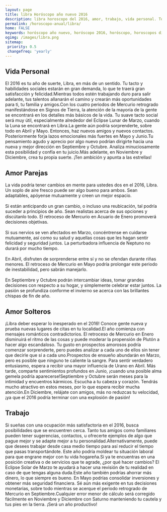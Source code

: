 ```yaml
---
layout: page
title: libra Horóscopo año nuevo 2016 
description: libra horoscopo del 2016, amor, trabajo, vida personal. Todas las predicciones para libra gratis. Disfruta este año nuevo.
permalink: /horoscopo-anual/libra/
home: FALSE
keywords: horóscopo año nuevo, horóscopo 2016, horóscopo, horoscopos diarios gratis del dia de hoy, horóscopo diario gratis,horóscopo ano nuevo 2016, horóscopo esperanza gracia, horoscopo libra 2016, horoscop, horóscopos gratis, horoscopo libra, horoscopo libra 2016 gratis, Tarot, Astrologia, Zodíaco, libra, horoscopo gratis,tarot en femenino,videncia gratuita,horoscopos gratuitos,horóscopos, astrologia,videncia gratis
ogimg: /images/libra.png
sitemap:
 priority: 0.5
 changefreq: 'yearly'
---
```




## Vida Personal

El 2016 es tu año de suerte, Libra, en más de un sentido. Tu tacto y habilidades sociales estarán en gran demanda, lo que te traerá gran satisfacción y felicidad.Mientras todos estén trabajando duro para salir adelante, tus talentos allanarán el camino y crearán más oportunidades para ti, tu familia y amigos.Con los cuatro periodos de Mercurio retrogrado manifestándose en Signos de Tierra, la atención de la mayoría de la gente se encontrará en los detalles más básicos de la vida. Tu suave tacto social será muy útil, especialmente alrededor del Eclipse Lunar de Marzo, cuando la Luna se encontrará en Libra.La gente aún podría sorprenderte, sobre todo en Abril y Mayo. Entonces, haz nuevos amigos y nuevos contactos. Posteriormente forja lazos emocionales más fuertes en Mayo y Junio.Tu pensamiento agudo y aprecio por algo nuevo podrían dirigirte hacia una nueva y mejor dirección en Septiembre y Octubre. Analiza minuciosamente esta posibilidad y confía en tu juicio.Más adelante, en Noviembre y Diciembre, crea tu propia suerte. ¡Ten ambición y apunta a las estrellas!

## Amor Parejas

La vida podría tener cambios en mente para ustedes dos en el 2016, Libra. Un soplo de aire fresco puede ser algo bueno para ambos. Sean adaptables, apóyense mutuamente y creen un mejor espacio.<br><br>Si están anticipando un gran cambio, o incluso una reubicación, tal podría suceder a principios de año. Sean realistas acerca de sus opciones y discútanlo todo. El retroceso de Mercurio en Acuario de Enero promoverá decisiones objetivas.<br><br>Si sus nervios se ven afectados en Marzo, concéntrense en cuidarse mutuamente, así como su salud y aquellas cosas que les hagan sentir felicidad y seguridad juntos. La perturbadora influencia de Neptuno no durará por mucho tiempo.<br><br>En Abril, disfruten de sorprenderse entre sí y no se ofendan durante riñas menores. El retroceso de Mercurio en Mayo podría prolongar este periodo de inestabilidad, pero sabrán manejarlo. <br><br>En Septiembre y Octubre podrán intercambiar ideas, tomar grandes decisiones con respecto a su hogar, y simplemente celebrar estar juntos. La pasión se profundiza conforme el invierno se acerca con las brillantes chispas de fin de año. 

## Amor Solteros

¡Libra deber esperar lo inesperado en el 2016! Conoce gente nueva y prueba nuevas  lugares de citas en tu localidad.El año comienza con mensajes románticos contradictorios. El retroceso de Mercurio en Enero disminuirá el ritmo de las cosas y puede moderar la propensión de Plutón a hacer algo escandaloso. Tu gusto en prospectos amorosos podría comenzar sorprenderte, pero puedes analizar a cada uno de ellos sin tener que decirle que sí a cada uno.Prospectos de ensueño abundarán en Marzo, pero es posible que ninguno te caliente la sangre. Para sentir verdadero entusiasmo, espera a recibir una mayor influencia de Urano en Abril. Más tarde, comparte sentimientos profundos en Junio, ¡cuando una posible alma gemela podría aparecerse!Septiembre y Octubre serán meses para la intimidad y encuentros kármicos. Escucha a tu cabeza y corazón. Tendrás mucho atractivo en estos meses, por lo que espera recibir mucha atención.En Diciembre, relájate con amigos, más no reduzcas tu velocidad, ¡ya que el 2016 podría terminar con una explosión de pasión!

## Trabajo

Si sueñas con una ocupación más satisfactoria en el 2016, busca posibilidades que se encuentren cerca. Tanto tus amigos como familiares pueden tener sugerencias, contactos, u ofrecerte ejemplos de algo que pague mejor y se adapte mejor a tu personalidad.Alternativamente, puede que desees trabajar desde casa medio tiempo para así reducir el tiempo que pasas transportándote. Este año podría moldear tu situación laboral para que engrane mejor con tu vida hogareña.Si ya te encuentras en una posición creativa o de servicios que te agrade, ¿por qué hacer cambios? El Eclipse Solar de Marzo te ayudará a hacer una revisión de tu realidad en caso de que tengas alguna duda.Este año también podrías ahorrar más dinero, lo que siempre es bueno. En Mayo podrías consolidar inversiones y obtener más seguridad financiera. Sé aún más exigente en tus decisiones monetarias, sobre todo mientras se acerque el periodo retrogrado de Mercurio en Septiembre.Cualquier error menor de cálculo será corregido fácilmente en Noviembre y Diciembre con Saturno manteniendo tu cautela y tus pies en la tierra. ¡Será un año productivo!
